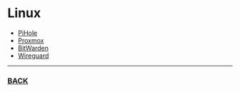 # Linux
  - [PiHole](https://github.com/pi-hole/pi-hole)
  - [Proxmox](https://proxmox.com/en/)
  - [BitWarden](https://github.com/dani-garcia/vaultwarden)
  - [Wireguard](https://github.com/pivpn/pivpn)
--------
### [BACK](README.md)